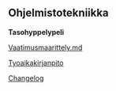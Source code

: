 ## Ohjelmistotekniikka 

**Tasohyppelypeli**

[Vaatimusmaarittely.md](https://github.com/ElisaMero/ot_harjoitustyo/blob/master/dokumentaatio/vaatimusmaarittely.md)

[Tyoaikakirjanpito](https://github.com/ElisaMero/ot_harjoitustyo/blob/master/dokumentaatio/tyoaikakirjanpito.md)

[Changelog](https://github.com/ElisaMero/ot_harjoitustyo/blob/master/dokumentaatio/changelog.md)



